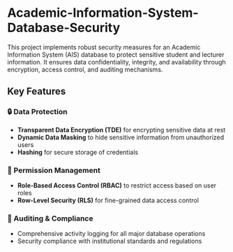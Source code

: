 # Academic-Information-System-Database-Security

This project implements robust security measures for an Academic Information System (AIS) database to protect sensitive student and lecturer information. It ensures data confidentiality, integrity, and availability through encryption, access control, and auditing mechanisms.

## Key Features

### 🔒 Data Protection
- **Transparent Data Encryption (TDE)** for encrypting sensitive data at rest
- **Dynamic Data Masking** to hide sensitive information from unauthorized users
- **Hashing** for secure storage of credentials

### 👮 Permission Management
- **Role-Based Access Control (RBAC)** to restrict access based on user roles
- **Row-Level Security (RLS)** for fine-grained data access control

### 📝 Auditing & Compliance
- Comprehensive activity logging for all major database operations
- Security compliance with institutional standards and regulations
